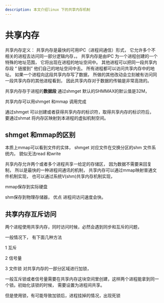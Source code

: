 ```yaml
---
description: 本文介绍linux 下的共享内存机制
---
```


# 共享内存

共享内存定义： 共享内存是最快的可用IPC（进程间通信）形式， 它允许多个不相关的进程去访问同一部分逻辑内存，。 共享内存是由IPC 为一个进程创建的一个特殊的地址范围， 它将出现在进程的地址空间中。 其他进程可以把同一段共享内存段 “ 链接到” 他们自己的地址空间中去。 所有进程都可以访问共享内存中的地址。 如果一个进程向这段共享内存写了数据， 所做的其他改动会立刻被有访问同一段共享内存的其他进程看到， 因此共享内存对于数据的传输是非常高效的。 



共享内存存于进程的**数据段**   通过shmget 默认的SHMMAX的默认值是32M，



共享内存可以用shmget 和mmap 调用完成

通过shmget 可以创建或者获得共享内存的标识符，取得共享内存的标识符后， 要通过shmat 将内存区映射到本进程的虚拟机制空间。





## shmget 和mmap的区别

本质上mmap可以看到文件的实体， shmget 对应文件在交换分区的shm 文件系统内， 貌似无法read 和write



共享内存允许两个或者多个进程共享一给定的存储区， 因为数据不需要来回复制， 所以是最快的一种进程间通讯的机制， 共享内存可以通过mmap映射普通文件机制实现， 也可以通过系统V\(shm\)共享内存机制实现， 

mmap保存到实际硬盘

shm保存到物理存储器， 优点  进程间访问速度会快。 



## 共享内存互斥访问

两个进程使用共享内存，同时访问时候，必然会遇到同步和互斥的问题， 

一般情况下， 有下面几种方法

1 互斥

2 信号量

3 文件锁 对共享内存的一部分区域进行加锁， 



一般互斥锁或者信号量需要在共享内存这块空间里创建，这样两个进程能拿到同一个锁。初始化该锁的时候， 需要设置为进程间共享。

但是使用锁，有可能导致加锁后，进程挂掉的情况，出现死锁



